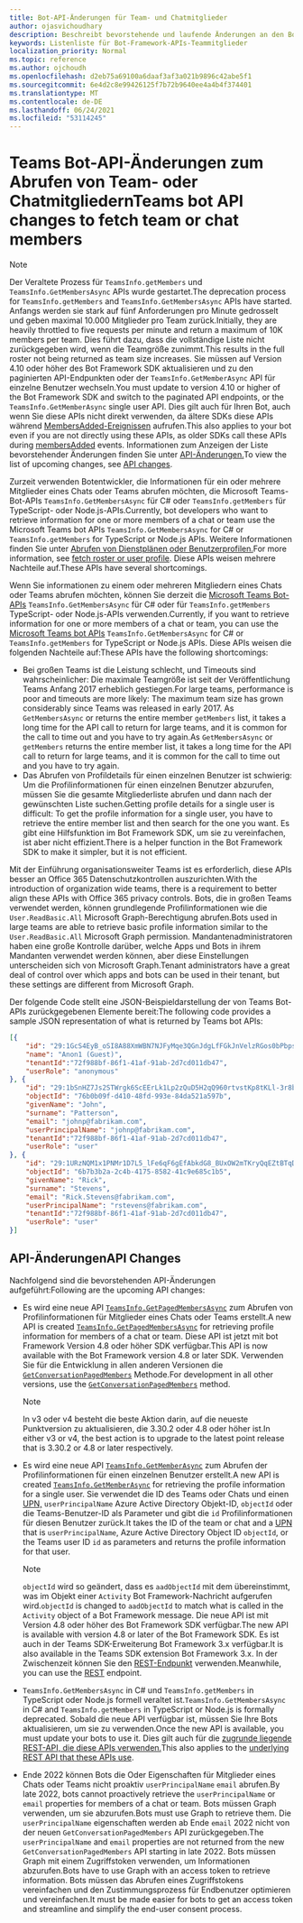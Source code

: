 ```yaml
---
title: Bot-API-Änderungen für Team- und Chatmitglieder
author: ojasvichoudhary
description: Beschreibt bevorstehende und laufende Änderungen an den Bot-APIs, die zum Abrufen von Mitgliedern von Teams und Chats verwendet werden.
keywords: Listenliste für Bot-Framework-APIs-Teammitglieder
localization_priority: Normal
ms.topic: reference
ms.author: ojchoudh
ms.openlocfilehash: d2eb75a69100a6daaf3af3a021b9896c42abe5f1
ms.sourcegitcommit: 6e4d2c8e99426125f7b72b9640ee4a4b4f374401
ms.translationtype: MT
ms.contentlocale: de-DE
ms.lasthandoff: 06/24/2021
ms.locfileid: "53114245"
---
```

# <a name="teams-bot-api-changes-to-fetch-team-or-chat-members"></a><span data-ttu-id="4d007-104">Teams Bot-API-Änderungen zum Abrufen von Team- oder Chatmitgliedern</span><span class="sxs-lookup"><span data-stu-id="4d007-104">Teams bot API changes to fetch team or chat members</span></span>

>[!NOTE]
> <span data-ttu-id="4d007-105">Der Veraltete Prozess für `TeamsInfo.getMembers` und `TeamsInfo.GetMembersAsync` APIs wurde gestartet.</span><span class="sxs-lookup"><span data-stu-id="4d007-105">The deprecation process for `TeamsInfo.getMembers` and `TeamsInfo.GetMembersAsync` APIs have started.</span></span> <span data-ttu-id="4d007-106">Anfangs werden sie stark auf fünf Anforderungen pro Minute gedrosselt und geben maximal 10.000 Mitglieder pro Team zurück.</span><span class="sxs-lookup"><span data-stu-id="4d007-106">Initially, they are heavily throttled to five requests per minute and return a maximum of 10K members per team.</span></span> <span data-ttu-id="4d007-107">Dies führt dazu, dass die vollständige Liste nicht zurückgegeben wird, wenn die Teamgröße zunimmt.</span><span class="sxs-lookup"><span data-stu-id="4d007-107">This results in the full roster not being returned as team size increases.</span></span>
> <span data-ttu-id="4d007-108">Sie müssen auf Version 4.10 oder höher des Bot Framework SDK aktualisieren und zu den paginierten API-Endpunkten oder der `TeamsInfo.GetMemberAsync` API für einzelne Benutzer wechseln.</span><span class="sxs-lookup"><span data-stu-id="4d007-108">You must update to version 4.10 or higher of the Bot Framework SDK and switch to the paginated API endpoints, or the `TeamsInfo.GetMemberAsync` single user API.</span></span> <span data-ttu-id="4d007-109">Dies gilt auch für Ihren Bot, auch wenn Sie diese APIs nicht direkt verwenden, da ältere SDKs diese APIs während [MembersAdded-Ereignissen](../bots/how-to/conversations/subscribe-to-conversation-events.md#team-members-added) aufrufen.</span><span class="sxs-lookup"><span data-stu-id="4d007-109">This also applies to your bot even if you are not directly using these APIs, as older SDKs call these APIs during [membersAdded](../bots/how-to/conversations/subscribe-to-conversation-events.md#team-members-added) events.</span></span> <span data-ttu-id="4d007-110">Informationen zum Anzeigen der Liste bevorstehender Änderungen finden Sie unter [API-Änderungen.](team-chat-member-api-changes.md#api-changes)</span><span class="sxs-lookup"><span data-stu-id="4d007-110">To view the list of upcoming changes, see [API changes](team-chat-member-api-changes.md#api-changes).</span></span> 

<span data-ttu-id="4d007-111">Zurzeit verwenden Botentwickler, die Informationen für ein oder mehrere Mitglieder eines Chats oder Teams abrufen möchten, die Microsoft Teams-Bot-APIs `TeamsInfo.GetMembersAsync` für C# oder `TeamsInfo.getMembers` für TypeScript- oder Node.js-APIs.</span><span class="sxs-lookup"><span data-stu-id="4d007-111">Currently, bot developers who want to retrieve information for one or more members of a chat or team use the Microsoft Teams bot APIs `TeamsInfo.GetMembersAsync` for C# or `TeamsInfo.getMembers` for TypeScript or Node.js APIs.</span></span> <span data-ttu-id="4d007-112">Weitere Informationen finden Sie unter [Abrufen von Dienstplänen oder Benutzerprofilen.](../bots/how-to/get-teams-context.md#fetch-the-roster-or-user-profile)</span><span class="sxs-lookup"><span data-stu-id="4d007-112">For more information, see [fetch roster or user profile](../bots/how-to/get-teams-context.md#fetch-the-roster-or-user-profile).</span></span> <span data-ttu-id="4d007-113">Diese APIs weisen mehrere Nachteile auf.</span><span class="sxs-lookup"><span data-stu-id="4d007-113">These APIs have several shortcomings.</span></span>

<span data-ttu-id="4d007-114">Wenn Sie informationen zu einem oder mehreren Mitgliedern eines Chats oder Teams abrufen möchten, können Sie derzeit die [Microsoft Teams Bot-APIs](/microsoftteams/platform/bots/how-to/get-teams-context?tabs=dotnet#fetch-the-roster-or-user-profile) `TeamsInfo.GetMembersAsync` für C# oder für `TeamsInfo.getMembers` TypeScript- oder Node.js-APIs verwenden.</span><span class="sxs-lookup"><span data-stu-id="4d007-114">Currently, if you want to retrieve information for one or more members of a chat or team, you can use the [Microsoft Teams bot APIs](/microsoftteams/platform/bots/how-to/get-teams-context?tabs=dotnet#fetch-the-roster-or-user-profile) `TeamsInfo.GetMembersAsync` for C# or `TeamsInfo.getMembers` for TypeScript or Node.js APIs.</span></span> <span data-ttu-id="4d007-115">Diese APIs weisen die folgenden Nachteile auf:</span><span class="sxs-lookup"><span data-stu-id="4d007-115">These APIs have the following shortcomings:</span></span>

* <span data-ttu-id="4d007-116">Bei großen Teams ist die Leistung schlecht, und Timeouts sind wahrscheinlicher: Die maximale Teamgröße ist seit der Veröffentlichung Teams Anfang 2017 erheblich gestiegen.</span><span class="sxs-lookup"><span data-stu-id="4d007-116">For large teams, performance is poor and timeouts are more likely: The maximum team size has grown considerably since Teams was released in early 2017.</span></span> <span data-ttu-id="4d007-117">As `GetMembersAsync` or returns the entire member `getMembers` list, it takes a long time for the API call to return for large teams, and it is common for the call to time out and you have to try again.</span><span class="sxs-lookup"><span data-stu-id="4d007-117">As `GetMembersAsync` or `getMembers` returns the entire member list, it takes a long time for the API call to return for large teams, and it is common for the call to time out and you have to try again.</span></span>
* <span data-ttu-id="4d007-118">Das Abrufen von Profildetails für einen einzelnen Benutzer ist schwierig: Um die Profilinformationen für einen einzelnen Benutzer abzurufen, müssen Sie die gesamte Mitgliederliste abrufen und dann nach der gewünschten Liste suchen.</span><span class="sxs-lookup"><span data-stu-id="4d007-118">Getting profile details for a single user is difficult: To get the profile information for a single user, you have to retrieve the entire member list and then search for the one you want.</span></span> <span data-ttu-id="4d007-119">Es gibt eine Hilfsfunktion im Bot Framework SDK, um sie zu vereinfachen, ist aber nicht effizient.</span><span class="sxs-lookup"><span data-stu-id="4d007-119">There is a helper function in the Bot Framework SDK to make it simpler, but it is not efficient.</span></span>

<span data-ttu-id="4d007-120">Mit der Einführung organisationsweiter Teams ist es erforderlich, diese APIs besser an Office 365 Datenschutzkontrollen auszurichten.</span><span class="sxs-lookup"><span data-stu-id="4d007-120">With the introduction of organization wide teams, there is a requirement to better align these APIs with Office 365 privacy controls.</span></span> <span data-ttu-id="4d007-121">Bots, die in großen Teams verwendet werden, können grundlegende Profilinformationen wie die `User.ReadBasic.All` Microsoft Graph-Berechtigung abrufen.</span><span class="sxs-lookup"><span data-stu-id="4d007-121">Bots used in large teams are able to retrieve basic profile information similar to the `User.ReadBasic.All` Microsoft Graph permission.</span></span> <span data-ttu-id="4d007-122">Mandantenadministratoren haben eine große Kontrolle darüber, welche Apps und Bots in ihrem Mandanten verwendet werden können, aber diese Einstellungen unterscheiden sich von Microsoft Graph.</span><span class="sxs-lookup"><span data-stu-id="4d007-122">Tenant administrators have a great deal of control over which apps and bots can be used in their tenant, but these settings are different from Microsoft Graph.</span></span>

<span data-ttu-id="4d007-123">Der folgende Code stellt eine JSON-Beispieldarstellung der von Teams Bot-APIs zurückgegebenen Elemente bereit:</span><span class="sxs-lookup"><span data-stu-id="4d007-123">The following code provides a sample JSON representation of what is returned by Teams bot APIs:</span></span>

```json
[{
    "id": "29:1GcS4EyB_oSI8A88XmWBN7NJFyMqe3QGnJdgLfFGkJnVelzRGos0bPbpsfJjcbAD22bmKc4GMbrY2g4JDrrA8vM06X1-cHHle4zOE6U4ttcc",
    "name": "Anon1 (Guest)",
    "tenantId":"72f988bf-86f1-41af-91ab-2d7cd011db47",
    "userRole": "anonymous"
}, {
    "id": "29:1bSnHZ7Js2STWrgk6ScEErLk1Lp2zQuD5H2qQ960rtvstKp8tKLl-3r8b6DoW0QxZimuTxk_kupZ1DBMpvIQQUAZL-PNj0EORDvRZXy8kvWk",
    "objectId": "76b0b09f-d410-48fd-993e-84da521a597b",
    "givenName": "John",
    "surname": "Patterson",
    "email": "johnp@fabrikam.com",
    "userPrincipalName": "johnp@fabrikam.com",
    "tenantId":"72f988bf-86f1-41af-91ab-2d7cd011db47",
    "userRole": "user"
}, {
    "id": "29:1URzNQM1x1PNMr1D7L5_lFe6qF6gEfAbkdG8_BUxOW2mTKryQqEZtBTqDt10-MghkzjYDuUj4KG6nvg5lFAyjOLiGJ4jzhb99WrnI7XKriCs",
    "objectId": "6b7b3b2a-2c4b-4175-8582-41c9e685c1b5",
    "givenName": "Rick",
    "surname": "Stevens",
    "email": "Rick.Stevens@fabrikam.com",
    "userPrincipalName": "rstevens@fabrikam.com",
    "tenantId":"72f988bf-86f1-41af-91ab-2d7cd011db47",
    "userRole": "user"
}]
```

## <a name="api-changes"></a><span data-ttu-id="4d007-124">API-Änderungen</span><span class="sxs-lookup"><span data-stu-id="4d007-124">API Changes</span></span>

<span data-ttu-id="4d007-125">Nachfolgend sind die bevorstehenden API-Änderungen aufgeführt:</span><span class="sxs-lookup"><span data-stu-id="4d007-125">Following are the upcoming API changes:</span></span>

* <span data-ttu-id="4d007-126">Es wird eine neue API [`TeamsInfo.GetPagedMembersAsync`](/microsoftteams/platform/bots/how-to/get-teams-context?tabs=dotnet#fetch-the-roster-or-user-profile) zum Abrufen von Profilinformationen für Mitglieder eines Chats oder Teams erstellt.</span><span class="sxs-lookup"><span data-stu-id="4d007-126">A new API is created [`TeamsInfo.GetPagedMembersAsync`](/microsoftteams/platform/bots/how-to/get-teams-context?tabs=dotnet#fetch-the-roster-or-user-profile) for retrieving profile information for members of a chat or team.</span></span> <span data-ttu-id="4d007-127">Diese API ist jetzt mit bot Framework Version 4.8 oder höher SDK verfügbar.</span><span class="sxs-lookup"><span data-stu-id="4d007-127">This API is now available with the Bot Framework version 4.8 or later SDK.</span></span> <span data-ttu-id="4d007-128">Verwenden Sie für die Entwicklung in allen anderen Versionen die [`GetConversationPagedMembers`](/dotnet/api/microsoft.bot.connector.conversationsextensions.getconversationpagedmembersasync?view=botbuilder-dotnet-stable&preserve-view=true) Methode.</span><span class="sxs-lookup"><span data-stu-id="4d007-128">For development in all other versions, use the [`GetConversationPagedMembers`](/dotnet/api/microsoft.bot.connector.conversationsextensions.getconversationpagedmembersasync?view=botbuilder-dotnet-stable&preserve-view=true) method.</span></span>

    > [!NOTE]
    > <span data-ttu-id="4d007-129">In v3 oder v4 besteht die beste Aktion darin, auf die neueste Punktversion zu aktualisieren, die 3.30.2 oder 4.8 oder höher ist.</span><span class="sxs-lookup"><span data-stu-id="4d007-129">In either v3 or v4, the best action is to upgrade to the latest point release that is 3.30.2 or 4.8 or later respectively.</span></span>

* <span data-ttu-id="4d007-130">Es wird eine neue API [`TeamsInfo.GetMemberAsync`](/microsoftteams/platform/bots/how-to/get-teams-context?tabs=dotnet#get-single-member-details) zum Abrufen der Profilinformationen für einen einzelnen Benutzer erstellt.</span><span class="sxs-lookup"><span data-stu-id="4d007-130">A new API is created [`TeamsInfo.GetMemberAsync`](/microsoftteams/platform/bots/how-to/get-teams-context?tabs=dotnet#get-single-member-details) for retrieving the profile information for a single user.</span></span> <span data-ttu-id="4d007-131">Sie verwendet die ID des Teams oder Chats und einen [UPN,](/windows/win32/ad/naming-properties#userprincipalname) `userPrincipalName` Azure Active Directory Objekt-ID, `objectId` oder die Teams-Benutzer-ID als Parameter und gibt die `id` Profilinformationen für diesen Benutzer zurück.</span><span class="sxs-lookup"><span data-stu-id="4d007-131">It takes the ID of the team or chat and a [UPN](/windows/win32/ad/naming-properties#userprincipalname) that is `userPrincipalName`, Azure Active Directory Object ID `objectId`, or the Teams user ID `id` as parameters and returns the profile information for that user.</span></span>

    > [!NOTE]
    > <span data-ttu-id="4d007-132">`objectId` wird so geändert, dass es `aadObjectId` mit dem übereinstimmt, was im Objekt einer `Activity` Bot Framework-Nachricht aufgerufen wird.</span><span class="sxs-lookup"><span data-stu-id="4d007-132">`objectId` is changed to `aadObjectId` to match what is called in the `Activity` object of a Bot Framework message.</span></span> <span data-ttu-id="4d007-133">Die neue API ist mit Version 4.8 oder höher des Bot Framework SDK verfügbar.</span><span class="sxs-lookup"><span data-stu-id="4d007-133">The new API is available with version 4.8 or later of the Bot Framework SDK.</span></span> <span data-ttu-id="4d007-134">Es ist auch in der Teams SDK-Erweiterung Bot Framework 3.x verfügbar.</span><span class="sxs-lookup"><span data-stu-id="4d007-134">It is also available in the Teams SDK extension Bot Framework 3.x.</span></span> <span data-ttu-id="4d007-135">In der Zwischenzeit können Sie den [REST-Endpunkt](/microsoftteams/platform/bots/how-to/get-teams-context?tabs=json#get-single-member-details) verwenden.</span><span class="sxs-lookup"><span data-stu-id="4d007-135">Meanwhile, you can use the [REST](/microsoftteams/platform/bots/how-to/get-teams-context?tabs=json#get-single-member-details) endpoint.</span></span>

* <span data-ttu-id="4d007-136">`TeamsInfo.GetMembersAsync` in C# und `TeamsInfo.getMembers` in TypeScript oder Node.js formell veraltet ist.</span><span class="sxs-lookup"><span data-stu-id="4d007-136">`TeamsInfo.GetMembersAsync` in C# and `TeamsInfo.getMembers` in TypeScript or Node.js is formally deprecated.</span></span> <span data-ttu-id="4d007-137">Sobald die neue API verfügbar ist, müssen Sie Ihre Bots aktualisieren, um sie zu verwenden.</span><span class="sxs-lookup"><span data-stu-id="4d007-137">Once the new API is available, you must update your bots to use it.</span></span> <span data-ttu-id="4d007-138">Dies gilt auch für die [zugrunde liegende REST-API, die diese APIs verwenden.](/microsoftteams/platform/bots/how-to/get-teams-context?tabs=json#tabpanel_CeZOj-G++Q_json)</span><span class="sxs-lookup"><span data-stu-id="4d007-138">This also applies to the [underlying REST API that these APIs use](/microsoftteams/platform/bots/how-to/get-teams-context?tabs=json#tabpanel_CeZOj-G++Q_json).</span></span>
* <span data-ttu-id="4d007-139">Ende 2022 können Bots die Oder Eigenschaften für Mitglieder eines Chats oder Teams nicht proaktiv `userPrincipalName` `email` abrufen.</span><span class="sxs-lookup"><span data-stu-id="4d007-139">By late 2022, bots cannot proactively retrieve the `userPrincipalName` or `email` properties for members of a chat or team.</span></span> <span data-ttu-id="4d007-140">Bots müssen Graph verwenden, um sie abzurufen.</span><span class="sxs-lookup"><span data-stu-id="4d007-140">Bots must use Graph to retrieve them.</span></span> <span data-ttu-id="4d007-141">Die `userPrincipalName` eigenschaften werden ab Ende `email` 2022 nicht von der neuen `GetConversationPagedMembers` API zurückgegeben.</span><span class="sxs-lookup"><span data-stu-id="4d007-141">The `userPrincipalName` and `email` properties are not returned from the new `GetConversationPagedMembers` API starting in late 2022.</span></span> <span data-ttu-id="4d007-142">Bots müssen Graph mit einem Zugriffstoken verwenden, um Informationen abzurufen.</span><span class="sxs-lookup"><span data-stu-id="4d007-142">Bots have to use Graph with an access token to retrieve information.</span></span> <span data-ttu-id="4d007-143">Bots müssen das Abrufen eines Zugriffstokens vereinfachen und den Zustimmungsprozess für Endbenutzer optimieren und vereinfachen.</span><span class="sxs-lookup"><span data-stu-id="4d007-143">It must be made easier for bots to get an access token and streamline and simplify the end-user consent process.</span></span>
